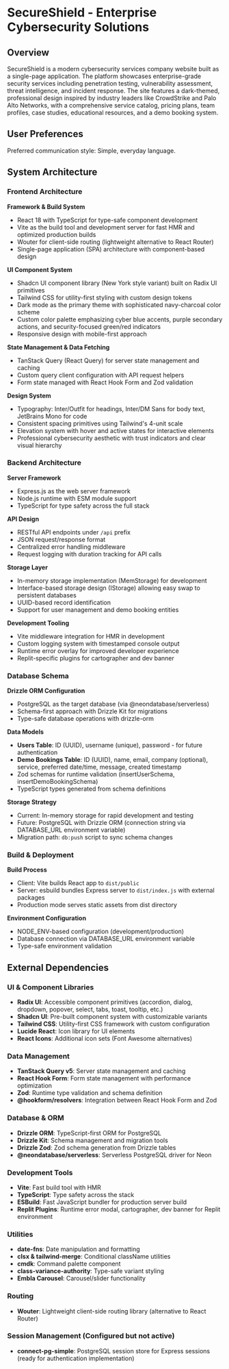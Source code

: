 # SecureShield - Enterprise Cybersecurity Solutions

## Overview

SecureShield is a modern cybersecurity services company website built as a single-page application. The platform showcases enterprise-grade security services including penetration testing, vulnerability assessment, threat intelligence, and incident response. The site features a dark-themed, professional design inspired by industry leaders like CrowdStrike and Palo Alto Networks, with a comprehensive service catalog, pricing plans, team profiles, case studies, educational resources, and a demo booking system.

## User Preferences

Preferred communication style: Simple, everyday language.

## System Architecture

### Frontend Architecture

**Framework & Build System**
- React 18 with TypeScript for type-safe component development
- Vite as the build tool and development server for fast HMR and optimized production builds
- Wouter for client-side routing (lightweight alternative to React Router)
- Single-page application (SPA) architecture with component-based design

**UI Component System**
- Shadcn UI component library (New York style variant) built on Radix UI primitives
- Tailwind CSS for utility-first styling with custom design tokens
- Dark mode as the primary theme with sophisticated navy-charcoal color scheme
- Custom color palette emphasizing cyber blue accents, purple secondary actions, and security-focused green/red indicators
- Responsive design with mobile-first approach

**State Management & Data Fetching**
- TanStack Query (React Query) for server state management and caching
- Custom query client configuration with API request helpers
- Form state managed with React Hook Form and Zod validation

**Design System**
- Typography: Inter/Outfit for headings, Inter/DM Sans for body text, JetBrains Mono for code
- Consistent spacing primitives using Tailwind's 4-unit scale
- Elevation system with hover and active states for interactive elements
- Professional cybersecurity aesthetic with trust indicators and clear visual hierarchy

### Backend Architecture

**Server Framework**
- Express.js as the web server framework
- Node.js runtime with ESM module support
- TypeScript for type safety across the full stack

**API Design**
- RESTful API endpoints under `/api` prefix
- JSON request/response format
- Centralized error handling middleware
- Request logging with duration tracking for API calls

**Storage Layer**
- In-memory storage implementation (MemStorage) for development
- Interface-based storage design (IStorage) allowing easy swap to persistent databases
- UUID-based record identification
- Support for user management and demo booking entities

**Development Tooling**
- Vite middleware integration for HMR in development
- Custom logging system with timestamped console output
- Runtime error overlay for improved developer experience
- Replit-specific plugins for cartographer and dev banner

### Database Schema

**Drizzle ORM Configuration**
- PostgreSQL as the target database (via @neondatabase/serverless)
- Schema-first approach with Drizzle Kit for migrations
- Type-safe database operations with drizzle-orm

**Data Models**
- **Users Table**: ID (UUID), username (unique), password - for future authentication
- **Demo Bookings Table**: ID (UUID), name, email, company (optional), service, preferred date/time, message, created timestamp
- Zod schemas for runtime validation (insertUserSchema, insertDemoBookingSchema)
- TypeScript types generated from schema definitions

**Storage Strategy**
- Current: In-memory storage for rapid development and testing
- Future: PostgreSQL with Drizzle ORM (connection string via DATABASE_URL environment variable)
- Migration path: `db:push` script to sync schema changes

### Build & Deployment

**Build Process**
- Client: Vite builds React app to `dist/public`
- Server: esbuild bundles Express server to `dist/index.js` with external packages
- Production mode serves static assets from dist directory

**Environment Configuration**
- NODE_ENV-based configuration (development/production)
- Database connection via DATABASE_URL environment variable
- Type-safe environment validation

## External Dependencies

### UI & Component Libraries
- **Radix UI**: Accessible component primitives (accordion, dialog, dropdown, popover, select, tabs, toast, tooltip, etc.)
- **Shadcn UI**: Pre-built component system with customizable variants
- **Tailwind CSS**: Utility-first CSS framework with custom configuration
- **Lucide React**: Icon library for UI elements
- **React Icons**: Additional icon sets (Font Awesome alternatives)

### Data Management
- **TanStack Query v5**: Server state management and caching
- **React Hook Form**: Form state management with performance optimization
- **Zod**: Runtime type validation and schema definition
- **@hookform/resolvers**: Integration between React Hook Form and Zod

### Database & ORM
- **Drizzle ORM**: TypeScript-first ORM for PostgreSQL
- **Drizzle Kit**: Schema management and migration tools
- **Drizzle Zod**: Zod schema generation from Drizzle tables
- **@neondatabase/serverless**: Serverless PostgreSQL driver for Neon

### Development Tools
- **Vite**: Fast build tool with HMR
- **TypeScript**: Type safety across the stack
- **ESBuild**: Fast JavaScript bundler for production server build
- **Replit Plugins**: Runtime error modal, cartographer, dev banner for Replit environment

### Utilities
- **date-fns**: Date manipulation and formatting
- **clsx & tailwind-merge**: Conditional className utilities
- **cmdk**: Command palette component
- **class-variance-authority**: Type-safe variant styling
- **Embla Carousel**: Carousel/slider functionality

### Routing
- **Wouter**: Lightweight client-side routing library (alternative to React Router)

### Session Management (Configured but not active)
- **connect-pg-simple**: PostgreSQL session store for Express sessions (ready for authentication implementation)